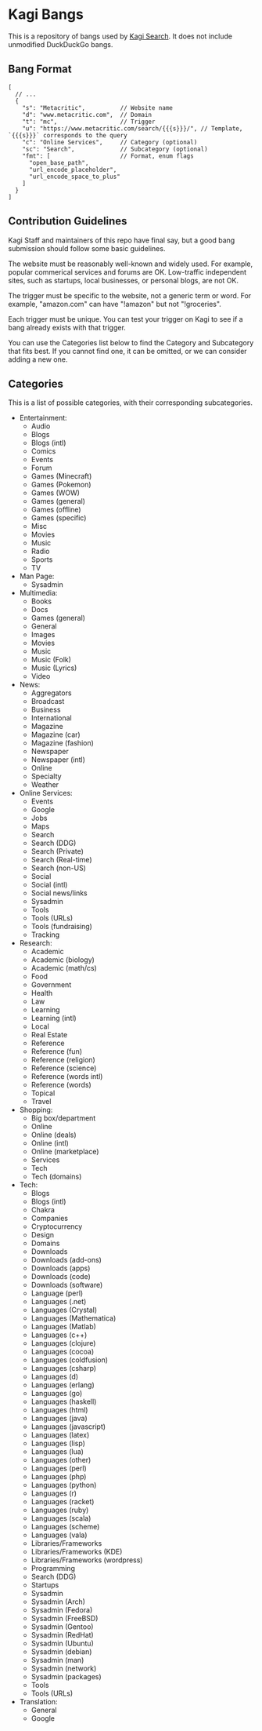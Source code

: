 # Kagi Bangs

This is a repository of bangs used by [Kagi Search](https://kagi.com). It does not include unmodified DuckDuckGo bangs.

## Bang Format

```jsonc
[
  // ...
  {
    "s": "Metacritic",          // Website name
    "d": "www.metacritic.com",  // Domain
    "t": "mc",                  // Trigger
    "u": "https://www.metacritic.com/search/{{{s}}}/", // Template, `{{{s}}}` corresponds to the query
    "c": "Online Services",     // Category (optional)
    "sc": "Search",             // Subcategory (optional)
    "fmt": [                    // Format, enum flags
      "open_base_path",
      "url_encode_placeholder",
      "url_encode_space_to_plus"
    ]
  }
]
```

## Contribution Guidelines

Kagi Staff and maintainers of this repo have final say, but a good bang submission should follow some basic guidelines.

The website must be reasonably well-known and widely used.
For example, popular commerical services and forums are OK.
Low-traffic independent sites, such as startups, local businesses, or personal blogs, are not OK.

The trigger must be specific to the website, not a generic term or word.
For example, "amazon.com" can have "!amazon" but not "!groceries".

Each trigger must be unique.
You can test your trigger on Kagi to see if a bang already exists with that trigger.

You can use the Categories list below to find the Category and Subcategory that fits best.
If you cannot find one, it can be omitted, or we can consider adding a new one.

## Categories

This is a list of possible categories, with their corresponding subcategories.

- Entertainment:
  - Audio
  - Blogs
  - Blogs (intl)
  - Comics
  - Events
  - Forum
  - Games (Minecraft)
  - Games (Pokemon)
  - Games (WOW)
  - Games (general)
  - Games (offline)
  - Games (specific)
  - Misc
  - Movies
  - Music
  - Radio
  - Sports
  - TV
- Man Page:
  - Sysadmin
- Multimedia:
  - Books
  - Docs
  - Games (general)
  - General
  - Images
  - Movies
  - Music
  - Music (Folk)
  - Music (Lyrics)
  - Video
- News:
  - Aggregators
  - Broadcast
  - Business
  - International
  - Magazine
  - Magazine (car)
  - Magazine (fashion)
  - Newspaper
  - Newspaper (intl)
  - Online
  - Specialty
  - Weather
- Online Services:
  - Events
  - Google
  - Jobs
  - Maps
  - Search
  - Search (DDG)
  - Search (Private)
  - Search (Real-time)
  - Search (non-US)
  - Social
  - Social (intl)
  - Social news/links
  - Sysadmin
  - Tools
  - Tools (URLs)
  - Tools (fundraising)
  - Tracking
- Research:
  - Academic
  - Academic (biology)
  - Academic (math/cs)
  - Food
  - Government
  - Health
  - Law
  - Learning
  - Learning (intl)
  - Local
  - Real Estate
  - Reference
  - Reference (fun)
  - Reference (religion)
  - Reference (science)
  - Reference (words intl)
  - Reference (words)
  - Topical
  - Travel
- Shopping:
  - Big box/department
  - Online
  - Online (deals)
  - Online (intl)
  - Online (marketplace)
  - Services
  - Tech
  - Tech (domains)
- Tech:
  - Blogs
  - Blogs (intl)
  - Chakra
  - Companies
  - Cryptocurrency
  - Design
  - Domains
  - Downloads
  - Downloads (add-ons)
  - Downloads (apps)
  - Downloads (code)
  - Downloads (software)
  - Language (perl)
  - Languages (.net)
  - Languages (Crystal)
  - Languages (Mathematica)
  - Languages (Matlab)
  - Languages (c++)
  - Languages (clojure)
  - Languages (cocoa)
  - Languages (coldfusion)
  - Languages (csharp)
  - Languages (d)
  - Languages (erlang)
  - Languages (go)
  - Languages (haskell)
  - Languages (html)
  - Languages (java)
  - Languages (javascript)
  - Languages (latex)
  - Languages (lisp)
  - Languages (lua)
  - Languages (other)
  - Languages (perl)
  - Languages (php)
  - Languages (python)
  - Languages (r)
  - Languages (racket)
  - Languages (ruby)
  - Languages (scala)
  - Languages (scheme)
  - Languages (vala)
  - Libraries/Frameworks
  - Libraries/Frameworks (KDE)
  - Libraries/Frameworks (wordpress)
  - Programming
  - Search (DDG)
  - Startups
  - Sysadmin
  - Sysadmin (Arch)
  - Sysadmin (Fedora)
  - Sysadmin (FreeBSD)
  - Sysadmin (Gentoo)
  - Sysadmin (RedHat)
  - Sysadmin (Ubuntu)
  - Sysadmin (debian)
  - Sysadmin (man)
  - Sysadmin (network)
  - Sysadmin (packages)
  - Tools
  - Tools (URLs)
- Translation:
  - General
  - Google
